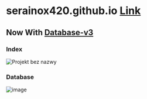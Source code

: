 # serainox420.github.io [Link](https://serainox420.github.io/)
## Now With [Database-v3](https://serainox420.github.io/szmelcdb/v3)
### Index
![Projekt bez nazwy](https://github.com/serainox420/serainox420.github.io/assets/95081005/09fe9827-0477-4c71-b445-b55022d5f4c7)
### Database
![image](https://github.com/serainox420/serainox420.github.io/assets/95081005/c75535ad-fc78-4266-85ad-4ce8174cee1f)
